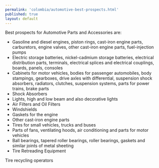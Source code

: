 ```yaml
---
permalink: 'colombia/automotive-best-prospects.html'
published: true
layout: default
---
```

Best prospects for Automotive Parts and Accessories are:

* Gasoline and diesel engines, piston rings, cast-iron engine parts, carburetors, engine valves, other cast-iron engine parts, fuel-injection pumps 
* Electric storage batteries, nickel-cadmium storage batteries, electrical distribution parts, terminals, electrical splices and electrical couplings, boards, panels, consoles 
* Cabinets for motor vehicles, bodies for passenger automobiles, body stampings, gearboxes, drive axles with differential, suspension shock absorbers, radiators, clutches, suspension systems, parts for power trains, brake parts 
* Shock Absorbers
* Lights, high and low beam and also decorative lights
* Air Filters and Oil Filters
* Windshields
* Gaskets for the engine
* Other cast-iron engine parts
* Tires for small vehicles, trucks and buses
* Parts of fans, ventilating hoods, air conditioning and parts for motor vehicles
* Ball bearings, tapered roller bearings, roller bearings, gaskets and similar joints of metal sheeting 
* Tire Retreading Equipment

Tire recycling operators
